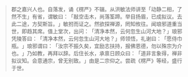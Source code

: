 > 郡之嘉兴人也。自落发，诵《楞严》不辍。从洪敏法师讲至「动静二相，了然不生」有省，谓敏曰：​「敲空击木，尚落筌蹄。举目扬眉，已成拟议。去此二途，方契斯旨。​」敏拊而证之。然欲探禅源，罔知攸往。闻琅邪道重当世，即趋其席。值上堂次，出问：​「清净本然，云何忽生山河大地？​」琅邪凭陵答曰：​「清净本然，云何忽生山河大地？​」师领悟，礼谢曰：​「愿侍巾瓶。​」琅邪谓曰：​「汝宗不振久矣，宜励志扶持，报佛恩德，勿以殊宗为介也。​」乃如教，再拜以辞。后住长水，承禀日顾众曰：​「道非言象得，禅非拟议知。会意通宗，曾无别致。​」由是二宗仰之。尝疏《楞严》等经，盛行于世。


